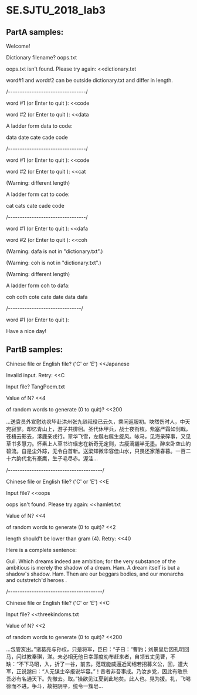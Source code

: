 # SE.SJTU_2018_lab3
## PartA samples: 
Welcome!

Dictionary filename? oops.txt    

oops.txt isn't found. Please try again:   <<dictionary.txt

word#1 and word#2 can be outside dictionary.txt and differ in length.

/---------------------------------/

word #1 (or Enter to quit ):  <<code

word #2 (or Enter to quit ):  <<data

A ladder form data to code: 

data date cate cade code 

/---------------------------------/

word #1 (or Enter to quit ):  <<code

word #2 (or Enter to quit ):  <<cat

(Warning: different length)

A ladder form cat to code: 

cat cats cate cade code 

/---------------------------------/

word #1 (or Enter to quit ):  <<dafa

word #2 (or Enter to quit ):  <<coh

(Warning: dafa is not in "dictionary.txt".)

(Warning: coh is not in "dictionary.txt".)

(Warning: different length)

A ladder form coh to dafa: 

coh coth cote cate date data dafa 

/-------------------------------/

word #1 (or Enter to quit ): 

Have a nice day!

## PartB samples:

Chinese file or English file? ('C' or 'E') <<Japanese

Invalid input. Retry: <<C

Input file? TangPoem.txt

Value of N? <<4

of random words to generate (0 to quit)? <<200

...送袁员外宣慰劝农毕赴洪州张九龄祗役已云久，乘闲返服初。块然伤时人，中天宛寂寥。却忆青山上，游子共徘徊。圣代休甲兵，战士夜衔枚。紫塞严霜如剑戟，苍梧云影去，涿鹿亲戎行。翠华飞雪，左鋋右鋋生旋风。咏马，见海录碎事，又见草书多慧力。怀素上人草书许瑶志在新奇无定则，古瘦漓纚半无墨。醉来卧空山钓碧流。自是尘外踪，无令白首新。送梁知微华容佳山水，只畏还家落春暮。一百二十六韵代北有豪鹰，生子毛尽赤。渥洼...

/----------------------------------------/

Chinese file or English file? ('C' or 'E') <<E

Input file? <<oops

oops isn't found. Please try again: <<hamlet.txt

Value of N? <<4

of random words to generate (0 to quit)? <<2
 
length should't be lower than gram (4). Retry: <<40

Here is a complete sentence: 

Guil. Which dreams indeed are ambition; for the very substance of the ambitious is merely the shadow of a dream. Ham. A dream itself is but a shadow's shadow. Ham. Then are our beggars bodies, and our monarchs and outstretch'd heroes .

/----------------------------------------/

Chinese file or English file? ('C' or 'E') <<C

Input file?  <<threekindoms.txt

Value of N?  <<2

of random words to generate (0 to quit)? <<200

...包管亥出。”诸葛亮与孙权，只是将军，臣曰：“子曰：“曹豹；刘景皇后因孔明回马，闪过教秦琪，涕。未必相无他日幸即度劝布赶来者，自领五丈见曹，不缺：“不下马昭，入，折了一谷，前去。范既能威逼近闻绍若招募义公，回，遭大军，正说邈曰：“人无谋士卒报说华容。”！昔者非吾事成。乃汝乡党，因此有敢杀吾必有名通天下。先撤去。取。”操欲见江夏到此地矣。此人也。晃为援。礼，飞喝徐而不进。争斗，故把阴平，统令一簇皂...
